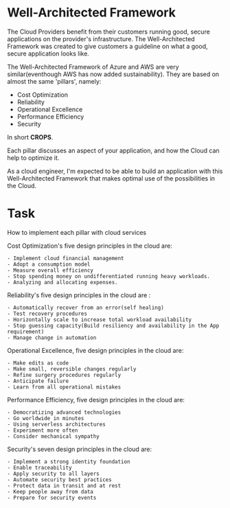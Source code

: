 # Well-Architected Framework


The Cloud Providers benefit from their customers running good, secure applications on the provider's infrastructure. The Well-Architected Framework was created to give customers a guideline on what a good, secure application looks like.

The Well-Architected Framework of Azure and AWS are very similar(eventhough AWS has now added sustainability). They are based on almost the same 'pillars', namely:

- Cost Optimization
- Reliability
- Operational Excellence
- Performance Efficiency
- Security


In short **CROPS**.

Each pillar discusses an aspect of your application, and how the Cloud can help to optimize it.

As a cloud engineer, I'm expected to be able to build an application with this Well-Architected Framework that makes optimal use of the possibilities in the Cloud.

# Task

How to implement each pillar with cloud services

 Cost Optimization's five design principles in the cloud are:

    - Implement cloud financial management
    - Adopt a consumption model
    - Measure overall efficiency
    - Stop spending money on undifferentiated running heavy workloads.
    - Analyzing and allocating expenses.



Reliability's five design principles in the cloud are :

    - Automatically recover from an error(self healing)
    - Test recovery procedures
    - Horizontally scale to increase total workload availability
    - Stop guessing capacity(Build resiliency and availability in the App requirement)
    - Manage change in automation
  


Operational Excellence, five design principles in the cloud are:

    - Make edits as code
    - Make small, reversible changes regularly
    - Refine surgery procedures regularly
    - Anticipate failure
    - Learn from all operational mistakes


Performance Efficiency,  five design principles in the cloud are:

    - Democratizing advanced technologies
    - Go worldwide in minutes
    - Using serverless architectures
    - Experiment more often
    - Consider mechanical sympathy



Security's seven design principles in the cloud are:

    - Implement a strong identity foundation
    - Enable traceability
    - Apply security to all layers
    - Automate security best practices
    - Protect data in transit and at rest
    - Keep people away from data
    - Prepare for security events